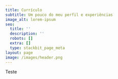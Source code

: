 ```yaml
---
title: Currículo
subtitle: Um pouco do meu perfil e experiências
image_alt: lorem-ipsum
seo:
  title: ''
  description: ''
  robots: []
  extra: []
  type: stackbit_page_meta
layout: page
image: /images/header.png
---
```

Teste
